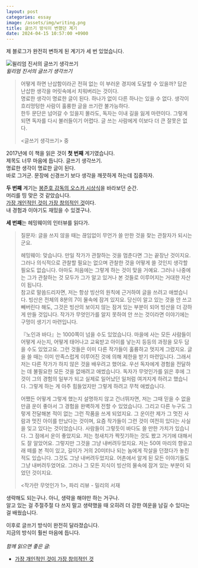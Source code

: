 ```yaml
---
layout: post
categories: essay
image: /assets/img/writing.png
title: 글쓰기 방식이 변했던 계기
date: 2024-04-15 10:57:00 +0900
---
```


제 블로그가 완전히 변하게 된 계기가 세 번 있었습니다.

![윌리엄 진서의 글쓰기 생각쓰기](https://image.aladin.co.kr/product/101/79/cover500/8971992956_2.jpg)  
*윌리엄 진서의 글쓰기 생각쓰기*

> 어떻게 하면 난삽함이라곤 전혀 없는 이 부러운 경지에 도달할 수 있을까? 답은 난삽한 생각을 머릿속에서 치워버리는 것이다.  
> 명료한 생각이 명료한 글이 된다. 하나가 없이 다른 하나는 있을 수 없다. 생각이 흐리멍텅한 사람이 훌륭한 글을 쓰기란 불가능하다.  
> 한두 문단은 넘어갈 수 있을지 몰라도, 독자는 이내 길을 잃게 마련이다. 그렇게 되면 독자를 다시 불러들이기 어렵다. 글 쓰는 사람에게 이보다 더 큰 잘못은 없다.  
> 
> \<글쓰기 생각쓰기\> 중

2017년에 이 책을 읽은 것이 **첫 번째** 계기였습니다.  
제목도 너무 마음에 듭니다. 글쓰기 생각쓰기.  
명료한 생각이 명료한 글이 된다.  
바로 그거군. 문장에 신경쓰기 보다 생각을 깨끗하게 하는데 집중하자.

**두 번째** 계기는 [봉준호 감독의 오스카 시상식](https://youtu.be/0rb2MVZFNoY?si=DyE_ztyMXrhtZAOV&t=68)을 바라보던 순간.  
머리를 띵 맞은 것 같았습니다.  
[가장 개인적인 것이 가장 창의적인 것](/essay/2022/04/18/bongjunho.html)이다.  
내 경험과 이야기도 재밌을 수 있겠구나.

**세 번째**는 헤밍웨이의 인터뷰를 읽다가.

> 질문자: 글을 쓰지 않을 때는 끊임없이 무언가 쓸 만한 것을 찾는 관찰자가 되시는군요.
>
> 헤밍웨이: 맞습니다. 만일 작가가 관찰하는 것을 멈춘다면 그는 끝장난 것이지요. 그러나 의식적으로 관찰할 필요는 없으며 관찰한 것을 어떻게 쓸 것인지 생각할 필요도 없습니다. 아마도 처음에는 그렇게 하는 것이 맞을 거예요. 그러나 나중에는 그가 관찰하는 것 모두가 그가 알고 있거나 본 것들로 이루어지는 거대한 자산이 됩니다.  
> 참고로 말씀드리자면, 저는 항상 빙산의 원칙에 근거하여 글을 쓰려고 애썼습니다. 빙산은 전체의 8분의 7이 물속에 잠겨 있지요. 당신이 알고 있는 것을 안 쓰고 빼버린다 해도, 그것은 빙산의 보이지 않는 잠겨 있는 부분이 되어 빙산을 더 강하게 만들 것입니다. 작가가 무엇인가를 알지 못하여 안 쓰는 것이라면 이야기에는 구멍이 생기기 마련입니다.
>
> 『노인과 바다』는 1000쪽이 넘을 수도 있었습니다. 마을에 사는 모든 사람들이 어떻게 사는지, 어떻게 태어나고 교육받고 아이를 낳는지 등등의 과정을 모두 담을 수도 있었고요. 그런 것들은 이미 다른 작가들이 훌륭하고 멋지게 그렸지요. 글을 쓸 때는 이미 만족스럽게 이루어진 것에 의해 제한을 받기 마련입니다. 그래서 저는 다른 작가가 하지 않은 것을 배우려고 했어요. 우선 독자에게 경험을 전달하는 데 불필요한 모든 것을 없애려고 애썼습니다. 독자가 무엇인가를 읽은 후에 그것이 그의 경험의 일부가 되고 실제로 일어났던 일처럼 여겨지게 하려고 했습니다. 그렇게 하는 게 아주 힘들었지만 그렇게 하려고 무척 애썼습니다.
>
> 어쨌든 어떻게 그렇게 했는지 설명하지 않고 건너뛰자면, 저는 그때 믿을 수 없을 만큼 운이 좋아서 그 경험을 완벽하게 전할 수 있었습니다. 그리고 다른 누구도 그렇게 전달해본 적이 없는 그런 작품을 쓰게 되었지요. 그 운이란 제가 그 멋진 사람과 멋진 아이를 만났다는 것이며, 요즘 작가들이 그런 것이 여전히 있다는 사실을 잊고 있다는 것이었습니다. 사람들이 그렇듯이 바다도 쓸 만한 가치가 있습니다. 그 점에서 운이 좋았지요. 저는 청새치가 짝짓기하는 것도 봤고 거기에 대해서도 잘 알았어요. 그렇지만 그것을 그냥 내버려두었지요. 저는 50여 마리의 향유고래 떼를 본 적이 있고, 길이가 거의 20미터나 되는 놈에게 작살을 던졌다가 놓친 적도 있습니다. 그것도 그냥 내버려두었지요. 어촌에서 알게 된 모든 이야기들도 그냥 내버려두었어요. 그러나 그 모든 지식이 빙산의 물속에 잠겨 있는 부분이 되었던 것이지요.
> 
> <작가란 무엇인가 1>, 파리 리뷰 - 밀리의 서재

생략해도 되는구나. 아니, 생략을 해야만 하는 거구나.  
알고 있는 걸 주절주절 다 쓰지 말고 생략했을 때 오히려 더 강한 여운을 남길 수 있다는 걸 배웠습니다.

이후로 글쓰기 방식이 완전히 달라졌습니다.  
지금의 방식이 훨씬 마음에 듭니다.
<br>
<br>
*함께 읽으면 좋은 글:*
* [가장 개인적인 것이 가장 창의적인 것](/essay/2022/04/18/bongjunho.html)